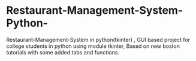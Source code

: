 # Restaurant-Management-System-Python-
Restaurant-Management-System in python(tkinter) , GUI based project for college students in python using module tkinter, Based on new boston tutorials with some added tabs and functions.
